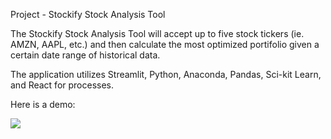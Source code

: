Project - Stockify Stock Analysis Tool

The Stockify Stock Analysis Tool will accept up to five stock tickers (ie. AMZN, AAPL, etc.) and then calculate the most optimized portifolio given a certain date range of historical data.

The application utilizes Streamlit, Python, Anaconda, Pandas, Sci-kit Learn, and React for processes.

Here is a demo: 

![](https://github.com/AsgharKazmi2005/Stockify/blob/main/Stockify.gif)
